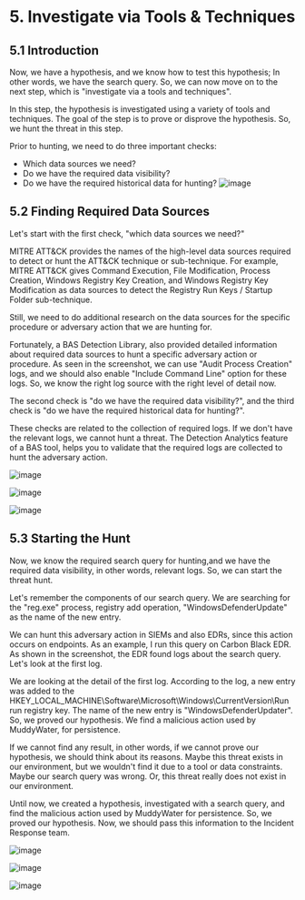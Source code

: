 # 5. Investigate via Tools & Techniques
## 5.1 Introduction
Now, we have a hypothesis, and we know how to test this hypothesis; In other words, we have the search query. So, we can now move on to the next step, which is "investigate via a tools and techniques".

In this step, the hypothesis is investigated using a variety of tools and techniques. The goal of the step is to prove or disprove the hypothesis. So, we hunt the threat in this step.

Prior to hunting, we need to do three important checks: 
- Which data sources we need? 
- Do we have the required data visibility?
- Do we have the required historical data for hunting?
![image](https://user-images.githubusercontent.com/58542375/176688114-df3e85cf-b3bf-42c8-9b67-987c1e0eae91.png)

## 5.2 Finding Required Data Sources
Let's start with the first check, "which data sources we need?" 

MITRE ATT&CK provides the names of the high-level data sources required to detect or hunt the ATT&CK technique or sub-technique.  For example, MITRE ATT&CK gives Command Execution, File Modification, Process Creation, Windows Registry Key Creation, and Windows Registry Key Modification as data sources to detect the Registry Run Keys / Startup Folder sub-technique. 

Still, we need to do additional research on the data sources for the specific procedure or adversary action that we are hunting for.

Fortunately, a BAS Detection Library, also provided  detailed information about required data sources to hunt a specific adversary action or procedure. As seen in the screenshot, we can use "Audit Process Creation" logs, and we should also enable "Include Command Line" option for these logs. So, we know the right log source with the right level of detail now. 

The second check is "do we have the required data visibility?", and the third check is "do we have the required historical data for hunting?". 

These checks are related to the collection of required logs. If we don't have the relevant logs, we cannot hunt a threat. The Detection Analytics feature of a BAS tool, helps you to validate that the required logs are collected to hunt the adversary action.

![image](https://user-images.githubusercontent.com/58542375/176688678-2504bc11-ff4d-4426-82ca-a3842492974f.png)

![image](https://user-images.githubusercontent.com/58542375/176688794-b54f153f-49ce-4dbf-8b76-381d366149dd.png)

![image](https://user-images.githubusercontent.com/58542375/176688971-1686dfe2-c1f5-4d3d-a8fa-8d31326f51ac.png)

## 5.3 Starting the Hunt
Now, we know the required search query for hunting,and we have the required data visibility, in other words, relevant logs. So, we can start the threat hunt.

Let's remember the components of our search query. We are searching for the "reg.exe" process, registry add operation, "WindowsDefenderUpdate"   as the name of the new entry. 

We can hunt this adversary action in SIEMs and also EDRs, since this action occurs on endpoints. As an example, I run this query on Carbon Black EDR. As shown in the screenshot, the EDR found logs about the search query. Let's look at the first log.

We are looking at the detail of the first log. According to the log, a new entry was added to the HKEY_LOCAL_MACHINE\Software\Microsoft\Windows\CurrentVersion\Run  run registry key. The name of the new entry is "WindowsDefenderUpdater". So, we proved our hypothesis. We find a malicious action used by MuddyWater, for persistence. 

If we cannot find any result, in other words, if we cannot prove our hypothesis, we should think about its reasons. Maybe this threat exists in our environment, but we wouldn't find it due to a tool or data constraints. Maybe our search query was wrong. Or, this threat really does not exist in our environment.

Until now, we created a hypothesis, investigated with a search query, and find the malicious action used by MuddyWater for persistence. So, we proved our hypothesis. Now, we should pass this information to the Incident Response team.

![image](https://user-images.githubusercontent.com/58542375/176689527-746b1e50-fccf-415e-98f9-d917fc309367.png)

![image](https://user-images.githubusercontent.com/58542375/176689737-b63ee576-995f-4208-a932-a2d0a2a8c3ab.png)

![image](https://user-images.githubusercontent.com/58542375/176689969-a98dcf2b-6433-474a-85e7-ffb8ef7585b3.png)
